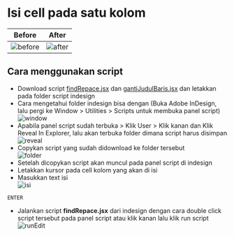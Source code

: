 
# Isi cell pada satu kolom
| **Before** | **After** |
| ------ | ------ |
| ![before](https://github.com/Rasyidarfan/publikasiBPSTools/blob/main/Screenshot%202024-08-05%20193409.png) | ![after](https://github.com/Rasyidarfan/publikasiBPSTools/blob/main/Screenshot%202024-08-05%20193443.png)

## Cara menggunakan script
* Download script [findRepace.jsx](https://github.com/Rasyidarfan/publikasiBPSTools/blob/master/findRepace.jsx) dan [gantiJudulBaris.jsx](https://github.com/Rasyidarfan/publikasiBPSTools/blob/master/gantiJudulBaris.jsx) dan letakkan pada folder script indesign
* Cara mengetahui folder indesign bisa dengan (Buka Adobe InDesign, lalu pergi ke Window > Utilities > Scripts untuk membuka panel script) <br/>
![window](https://github.com/Rasyidarfan/publikasiBPSTools/blob/main/Screenshot%202024-07-30%20121146.png)
* Apabila panel script sudah terbuka > Klik User > Klik kanan dan Klik Reveal In Explorer, lalu akan terbuka folder dimana script harus disimpan <br/>
![reveal](https://github.com/Rasyidarfan/publikasiBPSTools/blob/main/Screenshot%202024-07-30%20121256.png)
* Copykan script yang sudah didownload ke folder tersebut <br/>
![folder](https://github.com/Rasyidarfan/publikasiBPSTools/blob/main/Screenshot%202024-08-01%20215945.png)
* Setelah dicopykan script akan muncul pada panel script di indesign
* Letakkan kursor pada cell kolom yang akan di isi
* Masukkan text isi <br/>
![isi](https://github.com/Rasyidarfan/publikasiBPSTools/blob/main/Screenshot%202024-08-05%20194104.png)
```shell
ENTER
```
* Jalankan script **findRepace.jsx** dari indesign dengan cara double click script tersebut pada panel script atau klik kanan lalu klik run script <br/>
![runEdit](https://github.com/Rasyidarfan/publikasiBPSTools/blob/main/Screenshot%202024-08-01%20220042.png)

